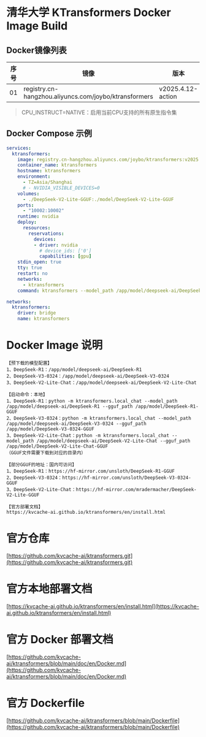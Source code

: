 # 清华大学 KTransformers Docker Image Build
## Docker镜像列表
|序号|镜像|版本|构建时间|编译|版本|
| ----------- | ----------- | ----------- | ----------- | ----------- | ----------- |
|01|registry.cn-hangzhou.aliyuncs.com/joybo/ktransformers|v2025.4.12-action|2025.4.12|NATIVE|2.6.0+cu126|
> CPU_INSTRUCT=NATIVE：启用当前CPU支持的所有原生指令集
## Docker Compose 示例
```yaml
services:
  ktransformers:
    image: registry.cn-hangzhou.aliyuncs.com/joybo/ktransformers:v2025.4.12-action
    container_name: ktransformers
    hostname: ktransformers
    environment:
      - TZ=Asia/Shanghai
      # - NVIDIA_VISIBLE_DEVICES=0
    volumes:
      - ./DeepSeek-V2-Lite-GGUF:./model/DeepSeek-V2-Lite-GGUF
    ports:
      - "10002:10002"
    runtime: nvidia
    deploy:
      resources:
        reservations:
          devices:
          - driver: nvidia
            # device_ids: ['0']
            capabilities: [gpu]
    stdin_open: true
    tty: true
    restart: no
    networks:
      - ktransformers
    command: ktransformers --model_path /app/model/deepseek-ai/DeepSeek-V2-Lite-Chat --gguf_path /app/model/DeepSeek-V2-Lite-GGUF  --port 10002 --web True

networks:
  ktransformers:
    driver: bridge
    name: ktransformers
```
# Docker Image 说明
```
【预下载的模型配置】
1、DeepSeek-R1：/app/model/deepseek-ai/DeepSeek-R1
2、DeepSeek-V3-0324：/app/model/deepseek-ai/DeepSeek-V3-0324
3、DeepSeek-V2-Lite-Chat：/app/model/deepseek-ai/DeepSeek-V2-Lite-Chat

【启动命令：本地】
1、DeepSeek-R1：python -m ktransformers.local_chat --model_path /app/model/deepseek-ai/DeepSeek-R1 --gguf_path /app/model/DeepSeek-R1-GGUF
2、DeepSeek-V3-0324：python -m ktransformers.local_chat --model_path /app/model/deepseek-ai/DeepSeek-V3-0324 --gguf_path /app/model/DeepSeek-V3-0324-GGUF
3、DeepSeek-V2-Lite-Chat：python -m ktransformers.local_chat --model_path /app/model/deepseek-ai/DeepSeek-V2-Lite-Chat --gguf_path /app/model/DeepSeek-V2-Lite-Chat-GGUF
（GGUF文件需要下载到对应的目录内）

【部分GGUF的地址：国内可访问】
1、DeepSeek-R1：https://hf-mirror.com/unsloth/DeepSeek-R1-GGUF
2、DeepSeek-V3-0324：https://hf-mirror.com/unsloth/DeepSeek-V3-0324-GGUF
3、DeepSeek-V2-Lite-Chat：https://hf-mirror.com/mradermacher/DeepSeek-V2-Lite-GGUF

【官方部署文档】
https://kvcache-ai.github.io/ktransformers/en/install.html
```
# 官方仓库
[https://github.com/kvcache-ai/ktransformers.git](https://github.com/kvcache-ai/ktransformers.git)
# 官方本地部署文档
[https://kvcache-ai.github.io/ktransformers/en/install.html](https://kvcache-ai.github.io/ktransformers/en/install.html)
# 官方 Docker 部署文档
[https://github.com/kvcache-ai/ktransformers/blob/main/doc/en/Docker.md](https://github.com/kvcache-ai/ktransformers/blob/main/doc/en/Docker.md)
# 官方 Dockerfile
[https://github.com/kvcache-ai/ktransformers/blob/main/Dockerfile](https://github.com/kvcache-ai/ktransformers/blob/main/Dockerfile)
